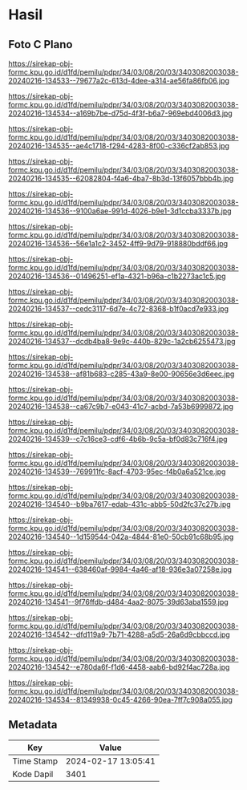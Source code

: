 # Hasil

## Foto C Plano

https://sirekap-obj-formc.kpu.go.id/d1fd/pemilu/pdpr/34/03/08/20/03/3403082003038-20240216-134533--79677a2c-613d-4dee-a314-ae56fa86fb06.jpg

https://sirekap-obj-formc.kpu.go.id/d1fd/pemilu/pdpr/34/03/08/20/03/3403082003038-20240216-134534--a169b7be-d75d-4f3f-b6a7-969ebd4006d3.jpg

https://sirekap-obj-formc.kpu.go.id/d1fd/pemilu/pdpr/34/03/08/20/03/3403082003038-20240216-134535--ae4c1718-f294-4283-8f00-c336cf2ab853.jpg

https://sirekap-obj-formc.kpu.go.id/d1fd/pemilu/pdpr/34/03/08/20/03/3403082003038-20240216-134535--62082804-f4a6-4ba7-8b3d-13f6057bbb4b.jpg

https://sirekap-obj-formc.kpu.go.id/d1fd/pemilu/pdpr/34/03/08/20/03/3403082003038-20240216-134536--9100a6ae-991d-4026-b9e1-3d1ccba3337b.jpg

https://sirekap-obj-formc.kpu.go.id/d1fd/pemilu/pdpr/34/03/08/20/03/3403082003038-20240216-134536--56e1a1c2-3452-4ff9-9d79-918880bddf66.jpg

https://sirekap-obj-formc.kpu.go.id/d1fd/pemilu/pdpr/34/03/08/20/03/3403082003038-20240216-134536--01496251-ef1a-4321-b96a-c1b2273ac1c5.jpg

https://sirekap-obj-formc.kpu.go.id/d1fd/pemilu/pdpr/34/03/08/20/03/3403082003038-20240216-134537--cedc3117-6d7e-4c72-8368-b1f0acd7e933.jpg

https://sirekap-obj-formc.kpu.go.id/d1fd/pemilu/pdpr/34/03/08/20/03/3403082003038-20240216-134537--dcdb4ba8-9e9c-440b-829c-1a2cb6255473.jpg

https://sirekap-obj-formc.kpu.go.id/d1fd/pemilu/pdpr/34/03/08/20/03/3403082003038-20240216-134538--af81b683-c285-43a9-8e00-90656e3d6eec.jpg

https://sirekap-obj-formc.kpu.go.id/d1fd/pemilu/pdpr/34/03/08/20/03/3403082003038-20240216-134538--ca67c9b7-e043-41c7-acbd-7a53b6999872.jpg

https://sirekap-obj-formc.kpu.go.id/d1fd/pemilu/pdpr/34/03/08/20/03/3403082003038-20240216-134539--c7c16ce3-cdf6-4b6b-9c5a-bf0d83c716f4.jpg

https://sirekap-obj-formc.kpu.go.id/d1fd/pemilu/pdpr/34/03/08/20/03/3403082003038-20240216-134539--769911fc-8acf-4703-95ec-f4b0a6a521ce.jpg

https://sirekap-obj-formc.kpu.go.id/d1fd/pemilu/pdpr/34/03/08/20/03/3403082003038-20240216-134540--b9ba7617-edab-431c-abb5-50d2fc37c27b.jpg

https://sirekap-obj-formc.kpu.go.id/d1fd/pemilu/pdpr/34/03/08/20/03/3403082003038-20240216-134540--1d159544-042a-4844-81e0-50cb91c68b95.jpg

https://sirekap-obj-formc.kpu.go.id/d1fd/pemilu/pdpr/34/03/08/20/03/3403082003038-20240216-134541--638460af-9984-4a46-af18-936e3a07258e.jpg

https://sirekap-obj-formc.kpu.go.id/d1fd/pemilu/pdpr/34/03/08/20/03/3403082003038-20240216-134541--9f76ffdb-d484-4aa2-8075-39d63aba1559.jpg

https://sirekap-obj-formc.kpu.go.id/d1fd/pemilu/pdpr/34/03/08/20/03/3403082003038-20240216-134542--dfd119a9-7b71-4288-a5d5-26a6d9cbbccd.jpg

https://sirekap-obj-formc.kpu.go.id/d1fd/pemilu/pdpr/34/03/08/20/03/3403082003038-20240216-134542--e780da6f-f1d6-4458-aab6-bd92f4ac728a.jpg

https://sirekap-obj-formc.kpu.go.id/d1fd/pemilu/pdpr/34/03/08/20/03/3403082003038-20240216-134534--81349938-0c45-4266-90ea-7ff7c908a055.jpg


## Metadata

| Key        | Value               |
| ---------- | ------------------- |
| Time Stamp | 2024-02-17 13:05:41 |
| Kode Dapil | 3401                |



